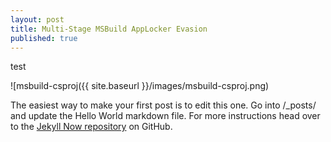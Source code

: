 ```yaml
---
layout: post
title: Multi-Stage MSBuild AppLocker Evasion
published: true
---
```

test

![msbuild-csproj({{ site.baseurl }}/images/msbuild-csproj.png)

The easiest way to make your first post is to edit this one. Go into /_posts/ and update the Hello World markdown file. For more instructions head over to the [Jekyll Now repository](https://github.com/barryclark/jekyll-now) on GitHub.
